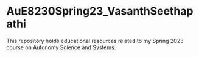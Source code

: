 # AuE8230Spring23_VasanthSeethapathi
This repository holds educational resources related to my Spring 2023 course on Autonomy Science and Systems.
